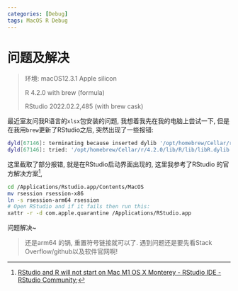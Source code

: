 ```yaml
---
categories: [Debug]
tags: MacOS R Debug
---
```


# 问题及解决

>   环境: macOS12.3.1 Apple silicon
>
>   R 4.2.0 with brew (formula)
>
>   RStudio 2022.02.2,485 (with brew cask)



最近室友问我R语言的`xlsx`包安装的问题, 我想着我先在我的电脑上尝试一下, 但是在我用`brew`更新了RStudio之后, 突然出现了一些报错:

```bash
dyld[67146]: terminating because inserted dylib '/opt/homebrew/Cellar/r/4.2.0/lib/R/lib/libR.dylib' could not be loaded: tried: '/opt/homebrew/Cellar/r/4.2.0/lib/R/lib/libR.dylib' (mach-o file, but is an incompatible architecture (have 'arm64', need 'x86_64')), '/Users/hep/lib/libR.dylib' (no such file), '/usr/local/lib/libR.dylib' (no such file), '/usr/lib/libR.dylib' (no such file), '/lib/libR.dylib' (no such file), '/var/folders/8g/p4_lzyld1l789585kjmbrvjw0000gn/T/rstudio-fallback-library-path-c4eob3/libR.dylib' (no such file)
dyld[67146]: tried: '/opt/homebrew/Cellar/r/4.2.0/lib/R/lib/libR.dylib' (mach-o file, but is an incompatible architecture (have 'arm64', need 'x86_64')), '/Users/hep/lib/libR.dylib' (no such file), '/usr/local/lib/libR.dylib' (no such file), '/usr/lib/libR.dylib' 
```

这里截取了部分报错, 就是在RStudio启动界面出现的, 这里我参考了RStudio 的官方解决方案[^1],

```bash
cd /Applications/Rstudio.app/Contents/MacOS
mv rsession rsession-x86
ln -s rsession-arm64 rsession
# Open RStudio and if it fails then run this:
xattr -r -d com.apple.quarantine /Applications/RStudio.app
```

问题解决~

>   还是arm64 的锅, 重置符号链接就可以了. 遇到问题还是要先看Stack Overflow/github以及软件官网啊!



[^1]:[RStudio and R will not start on Mac M1 OS X Monterey - RStudio IDE - RStudio Community](https://community.rstudio.com/t/rstudio-and-r-will-not-start-on-mac-m1-os-x-monterey/120055/3);

